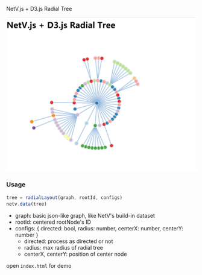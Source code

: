 NetV.js + D3.js Radial Tree

![](./netv-radial.png)

### Usage

```js
tree = radialLayout(graph, rootId, configs)
netv.data(tree)
```

* graph: basic json-like graph, like NetV's build-in dataset
* rootId: centered rootNode's ID 
* configs: { directed: bool, radius: number, centerX: number, centerY: number }
    * directed: process as directed or not
    * radius: max radius of radial tree
    * centerX, centerY: position of center node

open `index.html` for demo